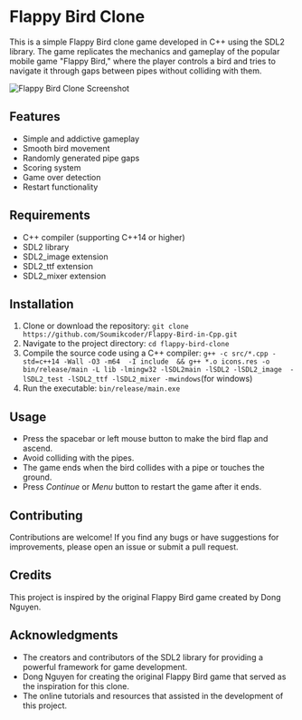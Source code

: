 
# Flappy Bird Clone

This is a simple Flappy Bird clone game developed in C++ using the SDL2 library. The game replicates the mechanics and gameplay of the popular mobile game "Flappy Bird," where the player controls a bird and tries to navigate it through gaps between pipes without colliding with them.

![Flappy Bird Clone Screenshot](screenshot.png)

## Features

- Simple and addictive gameplay
- Smooth bird movement
- Randomly generated pipe gaps
- Scoring system
- Game over detection
- Restart functionality

## Requirements

- C++ compiler (supporting C++14 or higher)
- SDL2 library
- SDL2_image extension
- SDL2_ttf extension
- SDL2_mixer extension


## Installation

1. Clone or download the repository: `git clone https://github.com/Soumikcoder/Flappy-Bird-in-Cpp.git`
2. Navigate to the project directory: `cd flappy-bird-clone`
3. Compile the source code using a C++ compiler: `g++ -c src/*.cpp -std=c++14 -Wall -O3 -m64  -I include  && g++ *.o icons.res -o bin/release/main -L lib -lmingw32 -lSDL2main -lSDL2 -lSDL2_image  -lSDL2_test -lSDL2_ttf -lSDL2_mixer -mwindows`(for windows)
4. Run the executable: `bin/release/main.exe`

## Usage

- Press the spacebar or left mouse button to make the bird flap and ascend.
- Avoid colliding with the pipes.
- The game ends when the bird collides with a pipe or touches the ground.
- Press *Continue* or *Menu* button to restart the game after it ends.

## Contributing

Contributions are welcome! If you find any bugs or have suggestions for improvements, please open an issue or submit a pull request. 

## Credits

This project is inspired by the original Flappy Bird game created by Dong Nguyen.


## Acknowledgments

- The creators and contributors of the SDL2 library for providing a powerful framework for game development.
- Dong Nguyen for creating the original Flappy Bird game that served as the inspiration for this clone.
- The online tutorials and resources that assisted in the development of this project.




